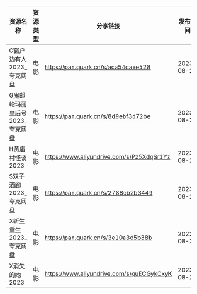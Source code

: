 | 资源名称               | 资源类型 | 分享链接                                      | 发布时间       |
| ------------------ | ---- | ----------------------------------------- | ---------- |
| C窗户边有人2023_夸克网盘    | 电影   | https://pan.quark.cn/s/aca54caee528       | 2023-08-25 |
| G鬼邮轮玛丽皇后号2023_夸克网盘 | 电影   | https://pan.quark.cn/s/8d9ebf3d72be       | 2023-08-25 |
| H黄庙村怪谈2023         | 电影   | https://www.aliyundrive.com/s/Pz5XdqSr1Yz | 2023-08-25 |
| S双子酒廊2023_夸克网盘     | 电影   | https://pan.quark.cn/s/2788cb2b3449       | 2023-08-25 |
| X新生重生2023_夸克网盘     | 电影   | https://pan.quark.cn/s/3e10a3d5b38b       | 2023-08-25 |
| X消失的她2023          | 电影   | https://www.aliyundrive.com/s/quECGykCxyK | 2023-08-25 |
